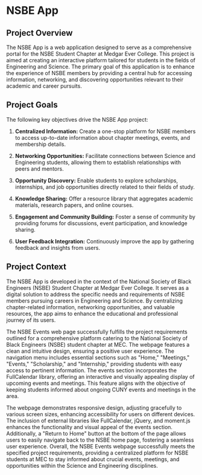 # NSBE App

## Project Overview

The NSBE App is a web application designed to serve as a comprehensive portal for the NSBE Student Chapter at Medgar Ever College. This project is aimed at creating an interactive platform tailored for students in the fields of Engineering and Science. The primary goal of this application is to enhance the experience of NSBE members by providing a central hub for accessing information, networking, and discovering opportunities relevant to their academic and career pursuits.

## Project Goals

The following key objectives drive the NSBE App project:

1. **Centralized Information:** Create a one-stop platform for NSBE members to access up-to-date information about chapter meetings, events, and membership details.

2. **Networking Opportunities:** Facilitate connections between Science and Engineering students, allowing them to establish relationships with peers and mentors.

3. **Opportunity Discovery:** Enable students to explore scholarships, internships, and job opportunities directly related to their fields of study.

4. **Knowledge Sharing:** Offer a resource library that aggregates academic materials, research papers, and online courses.

5. **Engagement and Community Building:** Foster a sense of community by providing forums for discussions, event participation, and knowledge sharing.

6. **User Feedback Integration:** Continuously improve the app by gathering feedback and insights from users.

## Project Context

The NSBE App is developed in the context of the National Society of Black Engineers (NSBE) Student Chapter at Medgar Ever College. It serves as a digital solution to address the specific needs and requirements of NSBE members pursuing careers in Engineering and Science. By centralizing chapter-related information, networking opportunities, and valuable resources, the app aims to enhance the educational and professional journey of its users.


The NSBE Events web page successfully fulfills the project requirements outlined for a comprehensive platform catering to the National Society of Black Engineers (NSBE) student chapter at MEC. The webpage features a clean and intuitive design, ensuring a positive user experience. The navigation menu includes essential sections such as "Home," "Meetings," "Events," "Scholarship," and "Internship," providing students with easy access to pertinent information. The events section incorporates the FullCalendar library, offering an interactive and visually appealing display of upcoming events and meetings. This feature aligns with the objective of keeping students informed about ongoing CUNY events and meetings in the area.

The webpage demonstrates responsive design, adjusting gracefully to various screen sizes, enhancing accessibility for users on different devices. The inclusion of external libraries like FullCalendar, jQuery, and moment.js enhances the functionality and visual appeal of the events section. Additionally, a "Return to Home" button at the bottom of the page allows users to easily navigate back to the NSBE home page, fostering a seamless user experience. Overall, the NSBE Events webpage successfully meets the specified project requirements, providing a centralized platform for NSBE students at MEC to stay informed about crucial events, meetings, and opportunities within the Science and Engineering disciplines.



